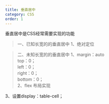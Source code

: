 ```yaml
---
title: 垂直居中
category: CSS
order: 1
---
```


垂直居中是CSS经常需要实现的功能

> 一、已知长宽的的垂直居中
  1、绝对定位
 

> 二、未知长宽的的垂直居中
  1、margin：auto  
    top：0；   
    left：0；   
    right：0；   
    bottom：0；   
  2、flex 布局实现
  
  3、设置display：table-cell；

  

